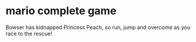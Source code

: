 # mario complete game

Bowser has kidnapped Princess Peach, so run, jump and overcome as you race to the rescue!
